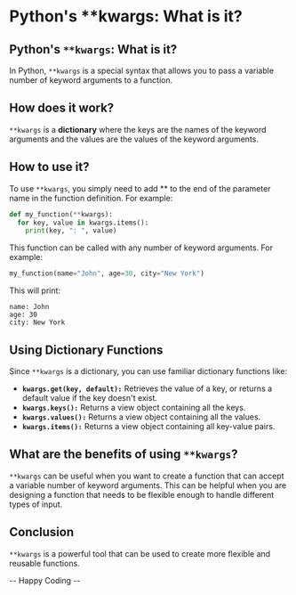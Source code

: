 # Python's **kwargs: What is it?


## Python's `**kwargs`: What is it?

In Python, `**kwargs` is a special syntax that allows you to pass a variable number of keyword arguments to a function.

<!--more-->

## How does it work?

`**kwargs` is a **dictionary** where the keys are the names of the keyword arguments and the values are the values of the keyword arguments.

## How to use it?

To use `**kwargs`, you simply need to add ** to the end of the parameter name in the function definition. For example:

```python
def my_function(**kwargs):
  for key, value in kwargs.items():
    print(key, ": ", value)
```

This function can be called with any number of keyword arguments. For example:

```python
my_function(name="John", age=30, city="New York")
```

This will print:

```
name: John
age: 30
city: New York
```

## Using Dictionary Functions

Since `**kwargs` is a dictionary, you can use familiar dictionary functions like:

*   **`kwargs.get(key, default):`** Retrieves the value of a key, or returns a default value if the key doesn't exist.
*   **`kwargs.keys():`** Returns a view object containing all the keys.
*   **`kwargs.values():`** Returns a view object containing all the values.
*   **`kwargs.items():`** Returns a view object containing all key-value pairs.

## What are the benefits of using `**kwargs`?

`**kwargs` can be useful when you want to create a function that can accept a variable number of keyword arguments. This can be helpful when you are designing a function that needs to be flexible enough to handle different types of input.

## Conclusion

`**kwargs` is a powerful tool that can be used to create more flexible and reusable functions.

-- Happy Coding --

